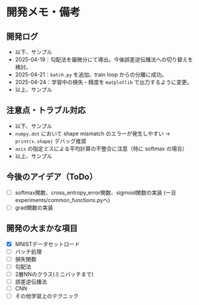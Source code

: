 # 開発メモ・備考

## 開発ログ

- 以下、サンプル
- 2025-04-19：勾配法を偏微分にて導出。今後誤差逆伝播法への切り替えを検討。
- 2025-04-21：`batch.py` を追加。train loop からの分離に成功。
- 2025-04-24：学習中の損失・精度を `matplotlib` で出力するように変更。
- 以上、サンプル

## 注意点・トラブル対応

- 以下、サンプル
- `numpy.dot` において shape mismatch のエラーが発生しやすい → `print(x.shape)` デバッグ推奨
- `axis` の指定ミスによる平均計算の不整合に注意（特に softmax の場合）
- 以上、サンプル

## 今後のアイデア（ToDo）

- [ ] softmax関数、cross_entropy_error関数、sigmoid関数の実装 (一旦 experiments/common_functions.pyへ)
- [ ] grad関数の実装

## 開発の大まかな項目

- [x] MNISTデータセットロード
- [ ] バッチ処理
- [ ] 損失関数
- [ ] 勾配法
- [ ] 2層NNのクラス(ミニバッチまで)
- [ ] 誤差逆伝播法
- [ ] CNN
- [ ] その他学習上のテクニック